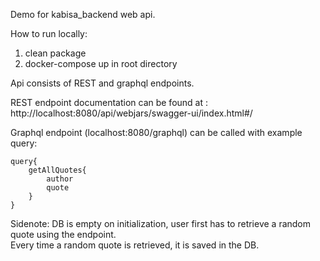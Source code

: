 Demo for kabisa_backend web api.

How to run locally:

1. clean package
2. docker-compose up in root directory

Api consists of REST and graphql endpoints.

REST endpoint documentation can be found at : http://localhost:8080/api/webjars/swagger-ui/index.html#/

Graphql endpoint (localhost:8080/graphql) can be called with example query:

```
query{
    getAllQuotes{
        author
        quote
    }
}
```

Sidenote: 
DB is empty on initialization, user first has to retrieve a random quote using the endpoint. \
Every time a random quote is retrieved, it is saved in the DB.